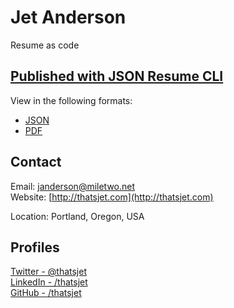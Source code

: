 
# Jet Anderson
Resume as code

## [Published with JSON Resume CLI](https://jsonresume.org/)
View in the following formats:
 - [JSON](https://github.com/thatsjet/resume/blob/master/resume.json)
 - [PDF](https://github.com/thatsjet/resume/blob/master/Jet-Anderson.pdf)

## Contact

Email: [janderson@miletwo.net](mailto:janderson@miletwo.net)  
Website: [http://thatsjet.com](http://thatsjet.com)  

Location: Portland, Oregon, USA

## Profiles

[Twitter - @thatsjet](http://twitter.com/thatsjet)  
[LinkedIn - /thatsjet](https://linkedin.com/in/thatsjet)  
[GitHub - /thatsjet](https://github.com/thatsjet)  

